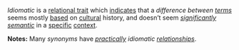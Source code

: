 *Idiomatic* is a [relational trait](https://github.com/gcassel/Modular-Organization-Terminology/blob/master/compound-terms/relational-trait.md) which [indicates](https://github.com/gcassel/Modular-Organization-Terminology/blob/master/terms/indicate.md) that a *difference between [terms](https://github.com/gcassel/Modular-Organization-Terminology/blob/master/terms/term.md)* seems mostly [based](https://github.com/gcassel/Modular-Organization-Terminology/blob/master/terms/base.md) on [cultural](https://github.com/gcassel/Modular-Organization-Terminology/blob/master/terms/culture.md) history, and doesn’t seem *[significantly](https://github.com/gcassel/Modular-Organization-Terminology/blob/master/terms/significance.md) [semantic](https://github.com/gcassel/Modular-Organization-Terminology/blob/master/terms/mean.md)* in a [specific](https://github.com/gcassel/Modular-Organization-Terminology/blob/master/terms/specific.md) [context](https://github.com/gcassel/Modular-Organization-Terminology/blob/master/terms/context.md).
		
**Notes:** Many *synonyms* have *[practically](https://github.com/gcassel/Modular-Organization-Terminology/blob/master/terms/practice.md) idiomatic [relationships](https://github.com/gcassel/Modular-Organization-Terminology/blob/master/terms/relationship.md)*.
